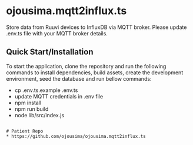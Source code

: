 # ojousima.mqtt2influx.ts
Store data from Ruuvi devices to InfluxDB via MQTT broker. Please update .env.ts file with your MQTT broker details.




## Quick Start/Installation

To start the application, clone the repository and run the following commands to install dependencies, build
assets, create the development environment, seed the database and run bellow commands:

* cp .env.ts.example .env.ts
* update MQTT credentials in .env file
* npm install
* npm run build
* node lib/src/index.js
```

# Patient Repo 
* https://github.com/ojousima/ojousima.mqtt2influx.ts
